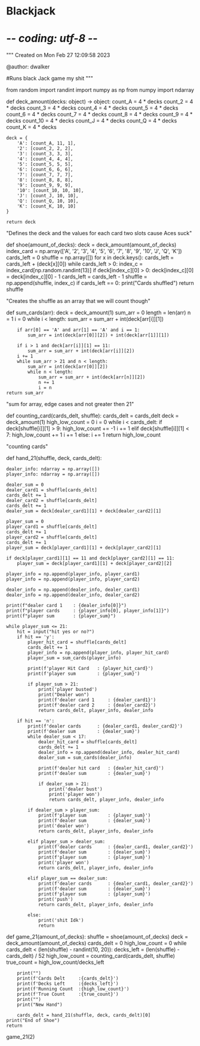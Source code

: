 # Blackjack

# -*- coding: utf-8 -*-
"""
Created on Mon Feb 27 12:09:58 2023

@author: dwalker

#Runs black Jack game
my shit
"""

from random import randint
import numpy as np
from numpy import ndarray


def deck_amount(decks: object) -> object:
    count_A = 4 * decks
    count_2 = 4 * decks
    count_3 = 4 * decks
    count_4 = 4 * decks
    count_5 = 4 * decks
    count_6 = 4 * decks
    count_7 = 4 * decks
    count_8 = 4 * decks
    count_9 = 4 * decks
    count_10 = 4 * decks
    count_J = 4 * decks
    count_Q = 4 * decks
    count_K = 4 * decks

    deck = {
        'A': [count_A, 11, 1],
        '2': [count_2, 2, 2],
        '3': [count_3, 3, 3],
        '4': [count_4, 4, 4],
        '5': [count_5, 5, 5],
        '6': [count_6, 6, 6],
        '7': [count_7, 7, 7],
        '8': [count_8, 8, 8],
        '9': [count_9, 9, 9],
        '10': [count_10, 10, 10],
        'J': [count_J, 10, 10],
        'Q': [count_Q, 10, 10],
        'K': [count_K, 10, 10]
    }

    return deck


"Defines the deck and the values for each card two slots cause Aces suck"


def shoe(amount_of_decks):
    deck = deck_amount(amount_of_decks)
    index_card = np.array(['A', '2', '3', '4', '5', '6', '7', '8', '9', '10', 'J', 'Q', 'K'])
    cards_left = 0
    shuffle = np.array([])
    for x in deck.keys():
        cards_left = cards_left + (deck[x][0])
    while cards_left > 0:
        index_c = index_card[np.random.randint(13)]
        if deck[index_c][0] > 0:
            deck[index_c][0] = deck[index_c][0] - 1
            cards_left = cards_left - 1
            shuffle = np.append(shuffle, index_c)
        if cards_left == 0:
            print("Cards shuffled")
    return shuffle


"Creates the shuffle as an array that we will count though"


def sum_cards(arr):
    deck = deck_amount(1)
    sum_arr = 0
    length = len(arr)
    n = 1
    i = 0
    while i < length:
        sum_arr = sum_arr + int(deck[arr[i]][1])

        if arr[0] == 'A' and arr[1] == 'A' and i == 1:
            sum_arr = int(deck[arr[0]][2]) + int(deck[arr[1]][1])

        if i > 1 and deck[arr[i]][1] == 11:
            sum_arr = sum_arr + int(deck[arr[i]][2])
        i += 1
        while sum_arr > 21 and n < length:
            sum_arr = int(deck[arr[0]][2])
            while n < length:
                sum_arr = sum_arr + int(deck[arr[n]][2])
                n += 1
                i = n
    return sum_arr


"sum for array, edge cases and not greater then 21"


def counting_card(cards_delt, shuffle):
    cards_delt = cards_delt
    deck = deck_amount(1)
    high_low_count = 0
    i = 0
    while i < cards_delt:
        if deck[shuffle[i]][1] > 9:
            high_low_count += -1
            i += 1
        elif deck[shuffle[i]][1] < 7:
            high_low_count += 1
            i += 1
        else:
            i += 1
    return high_low_count


"counting cards"


def hand_21(shuffle, deck, cards_delt):

    dealer_info: ndarray = np.array([])
    player_info: ndarray = np.array([])

    dealer_sum = 0
    dealer_card1 = shuffle[cards_delt]
    cards_delt += 1
    dealer_card2 = shuffle[cards_delt]
    cards_delt += 1
    dealer_sum = deck[dealer_card1][1] + deck[dealer_card2][1]

    player_sum = 0
    player_card1 = shuffle[cards_delt]
    cards_delt += 1
    player_card2 = shuffle[cards_delt]
    cards_delt += 1
    player_sum = deck[player_card1][1] + deck[player_card2][1]

    if deck[player_card1][1] == 11 and deck[player_card2][1] == 11:
        player_sum = deck[player_card1][1] + deck[player_card2][2]

    player_info = np.append(player_info, player_card1)
    player_info = np.append(player_info, player_card2)

    dealer_info = np.append(dealer_info, dealer_card1)
    dealer_info = np.append(dealer_info, dealer_card2)

    print(f"dealer card 1    : {dealer_info[0]}")
    print(f"player cards     : {player_info[0], player_info[1]}")
    print(f"player sum       : {player_sum}")

    while player_sum <= 21:
        hit = input("hit yes or no?")
        if hit == 'y':
            player_hit_card = shuffle[cards_delt]
            cards_delt += 1
            player_info = np.append(player_info, player_hit_card)
            player_sum = sum_cards(player_info)

            print(f'player Hit Card   : {player_hit_card}')
            print(f'player sum        : {player_sum}')

            if player_sum > 21:
                print('player busted')
                print("Dealer won")
                print(f'dealer card 1     : {dealer_card1}')
                print(f'dealer card 2     : {dealer_card2}')
                return cards_delt, player_info, dealer_info

        if hit == 'n':
            print(f'dealer cards      : {dealer_card1, dealer_card2}')
            print(f'dealer sum        : {dealer_sum}')
            while dealer_sum < 17:
                dealer_hit_card = shuffle[cards_delt]
                cards_delt += 1
                dealer_info = np.append(dealer_info, dealer_hit_card)
                dealer_sum = sum_cards(dealer_info)

                print(f'dealer hit card   : {dealer_hit_card}')
                print(f'dealer sum        : {dealer_sum}')

                if dealer_sum > 21:
                    print('dealer bust')
                    print('player won')
                    return cards_delt, player_info, dealer_info

            if dealer_sum > player_sum:
                print(f'player sum        : {player_sum}')
                print(f'dealer sum        : {dealer_sum}')
                print('dealer won')
                return cards_delt, player_info, dealer_info

            elif player_sum > dealer_sum:
                print(f'dealer cards      : {dealer_card1, dealer_card2}')
                print(f'dealer sum        : {dealer_sum}')
                print(f'player sum        : {player_sum}')
                print('player won')
                return cards_delt, player_info, dealer_info

            elif player_sum == dealer_sum:
                print(f'dealer cards      : {dealer_card1, dealer_card2}')
                print(f'dealer sum        : {dealer_sum}')
                print(f'player sum        : {player_sum}')
                print('push')
                return cards_delt, player_info, dealer_info

            else:
                print('shit Idk')
                return


def game_21(amount_of_decks):
    shuffle = shoe(amount_of_decks)
    deck = deck_amount(amount_of_decks)
    cards_delt = 0
    high_low_count = 0
    while cards_delt < (len(shuffle) - randint(10, 20)):
        decks_left = (len(shuffle) - cards_delt) / 52
        high_low_count = counting_card(cards_delt, shuffle)
        true_count = high_low_count/decks_left

        print("")
        print(f'Cards Delt     :{cards_delt}')
        print(f'Decks Left     :{decks_left}')
        print(f'Running Count  :{high_low_count}')
        print(f'True Count     :{true_count}')
        print("")
        print("New Hand")

        cards_delt = hand_21(shuffle, deck, cards_delt)[0]
    print("End of Shoe")
    return


game_21(2)



